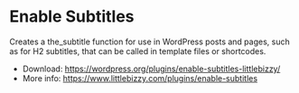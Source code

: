 # Enable Subtitles

Creates a the_subtitle function for use in WordPress posts and pages, such as for H2 subtitles, that can be called in template files or shortcodes.

* Download: https://wordpress.org/plugins/enable-subtitles-littlebizzy/
* More info: https://www.littlebizzy.com/plugins/enable-subtitles
